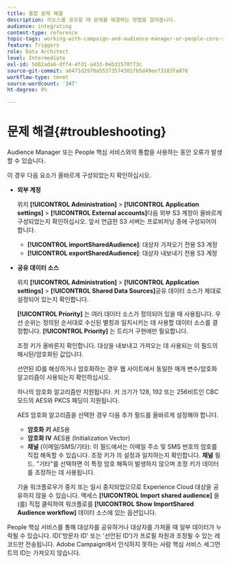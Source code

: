 ```yaml
---
title: 통합 문제 해결
description: 리소스를 공유할 때 문제를 해결하는 방법을 알아봅니다.
audience: integrating
content-type: reference
topic-tags: working-with-campaign-and-audience-manager-or-people-core-service
feature: Triggers
role: Data Architect
level: Intermediate
exl-id: 5882ada6-dff4-4fd1-a433-0eb31570f73c
source-git-commit: a6471d2970a55373574301fb5d49ee73103fa870
workflow-type: tm+mt
source-wordcount: '347'
ht-degree: 0%

---
```


# 문제 해결{#troubleshooting}

Audience Manager 또는 People 핵심 서비스와의 통합을 사용하는 동안 오류가 발생할 수 있습니다.

이 경우 다음 요소가 올바르게 구성되었는지 확인하십시오.

* **외부 계정**

   위치 **[!UICONTROL Administration]** > **[!UICONTROL Application settings]** > **[!UICONTROL External accounts]**&#x200B;다음 외부 S3 계정이 올바르게 구성되었는지 확인하십시오. 앞서 언급한 S3 서버는 프로비저닝 중에 구성되어야 합니다.

   * **[!UICONTROL importSharedAudience]**: 대상자 가져오기 전용 S3 계정
   * **[!UICONTROL exportSharedAudience]**: 대상자 내보내기 전용 S3 계정

* **공유 데이터 소스**

   위치 **[!UICONTROL Administration]** > **[!UICONTROL Application settings]** > **[!UICONTROL Shared Data Sources]**&#x200B;공유 데이터 소스가 제대로 설정되어 있는지 확인합니다.

   **[!UICONTROL Priority]** 는 여러 데이터 소스가 정의되어 있을 때 사용됩니다. 우선 순위는 정의된 순서대로 수신된 별칭과 일치시키는 데 사용할 데이터 소스를 결정합니다. **[!UICONTROL Priority]** 는 트리거 구현에만 필요합니다.

   조정 키가 올바른지 확인합니다. 대상을 내보내고 가져오는 데 사용되는 이 필드의 해시된/암호화된 값입니다.

   선언된 ID를 해싱하거나 암호화하는 경우 웹 사이트에서 동일한 매개 변수/암호화 알고리즘이 사용되는지 확인하십시오.

   하나의 암호화 알고리즘만 지원됩니다. 키 크기가 128, 192 또는 256비트인 CBC 모드의 AES와 PKCS 패딩이 지원됩니다.

   AES 암호화 알고리즘을 선택한 경우 다음 추가 필드를 올바르게 설정해야 합니다.

   * **암호화 키** AES용
   * **암호화 IV** AES용 (Initialization Vector)
   * **채널** (이메일/SMS/기타): 이 필드에서는 이메일 주소 및 SMS 번호의 암호를 직접 해독할 수 있습니다. 조정 키가 의 설정과 일치하는지 확인합니다. **채널** 필드. &quot;기타&quot;를 선택하면 이 특정 암호 해독이 발생하지 않으며 조정 키가 데이터를 조정하는 데 사용됩니다.

   기술 워크플로우가 중지 또는 일시 중지되었으므로 Experience Cloud 대상을 공유하지 않을 수 있습니다. 액세스 **[!UICONTROL Import shared audience]** 을(를) 직접 클릭하여 워크플로를 **[!UICONTROL Show ImportShared Audience workflow]** 데이터 소스에 있는 옵션입니다.

People 핵심 서비스를 통해 대상자를 공유하거나 대상자를 가져올 때 일부 데이터가 누락될 수 있습니다. ID(&#39;방문자 ID&#39; 또는 &#39;선언된 ID&#39;)가 프로필 차원과 조정될 수 있는 레코드만 전송됩니다. Adobe Campaign에서 인식하지 못하는 사람 핵심 서비스 세그먼트의 ID는 가져오지 않습니다.
